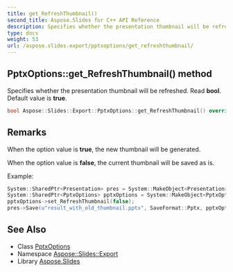 ```yaml
---
title: get_RefreshThumbnail()
second_title: Aspose.Slides for C++ API Reference
description: Specifies whether the presentation thumbnail will be refreshed. Read bool. Default value is true.
type: docs
weight: 53
url: /aspose.slides.export/pptxoptions/get_refreshthumbnail/
---
```

## PptxOptions::get_RefreshThumbnail() method


Specifies whether the presentation thumbnail will be refreshed. Read **bool**. Default value is **true**.

```cpp
bool Aspose::Slides::Export::PptxOptions::get_RefreshThumbnail() override
```

## Remarks


When the option value is **true**, the new thumbnail will be generated.

When the option value is **false**, the current thumbnail will be saved as is.

Example: 
```cpp
System::SharedPtr<Presentation> pres = System::MakeObject<Presentation>(u"demo.pptx");
System::SharedPtr<PptxOptions> pptxOptions = System::MakeObject<PptxOptions>();
pptxOptions->set_RefreshThumbnail(false);
pres->Save(u"result_with_old_thumbnail.pptx", SaveFormat::Pptx, pptxOptions);
```

## See Also

* Class [PptxOptions](../)
* Namespace [Aspose::Slides::Export](../../)
* Library [Aspose.Slides](../../../)